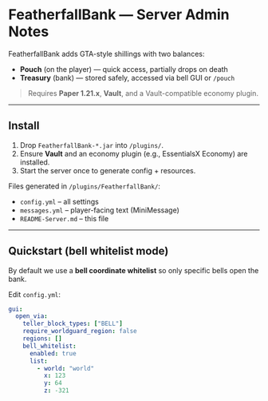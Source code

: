 # FeatherfallBank — Server Admin Notes

FeatherfallBank adds GTA-style shillings with two balances:
- **Pouch** (on the player) — quick access, partially drops on death
- **Treasury** (bank) — stored safely, accessed via bell GUI or `/pouch`

> Requires **Paper 1.21.x**, **Vault**, and a Vault-compatible economy plugin.

---

## Install
1. Drop `FeatherfallBank-*.jar` into `/plugins/`.
2. Ensure **Vault** and an economy plugin (e.g., EssentialsX Economy) are installed.
3. Start the server once to generate config + resources.

Files generated in `/plugins/FeatherfallBank/`:
- `config.yml` – all settings
- `messages.yml` – player-facing text (MiniMessage)
- `README-Server.md` – this file

---

## Quickstart (bell whitelist mode)
By default we use a **bell coordinate whitelist** so only specific bells open the bank.

Edit `config.yml`:

```yaml
gui:
  open_via:
    teller_block_types: ["BELL"]
    require_worldguard_region: false
    regions: []
    bell_whitelist:
      enabled: true
      list:
        - world: "world"
          x: 123
          y: 64
          z: -321
